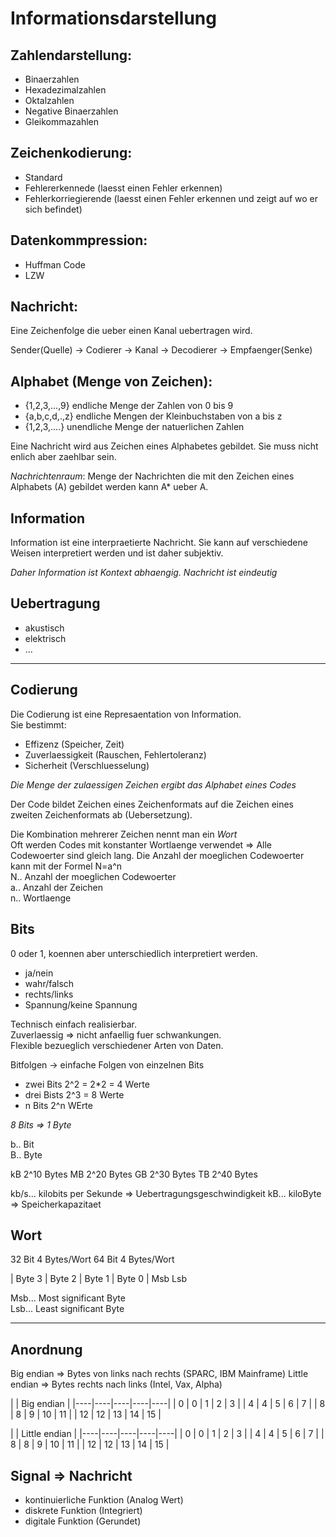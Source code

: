 # Informationsdarstellung

## Zahlendarstellung:
  * Binaerzahlen
  * Hexadezimalzahlen
  * Oktalzahlen
  * Negative Binaerzahlen
  * Gleikommazahlen

## Zeichenkodierung:
  * Standard
  * Fehlererkennede (laesst einen Fehler erkennen)
  * Fehlerkorriegierende (laesst einen Fehler erkennen und zeigt auf wo er sich
    befindet)

## Datenkommpression:
  * Huffman Code
  * LZW

## Nachricht:

Eine Zeichenfolge die ueber einen Kanal uebertragen wird.

Sender(Quelle) -> Codierer -> Kanal -> Decodierer -> Empfaenger(Senke)

## Alphabet (Menge von Zeichen):
  * {1,2,3,...,9}  endliche Menge der Zahlen von 0 bis 9
  * {a,b,c,d,.,z}  endliche Mengen der Kleinbuchstaben von a bis z
  * {1,2,3,....}   unendliche Menge der natuerlichen Zahlen

Eine Nachricht wird aus Zeichen eines Alphabetes gebildet. Sie muss nicht enlich
aber zaehlbar sein.

*Nachrichtenraum*: Menge der Nachrichten die mit den Zeichen eines Alphabets (A)
gebildet werden kann A\* ueber A.

## Information

Information ist eine interpraetierte Nachricht. Sie kann auf verschiedene
Weisen interpretiert werden und ist daher subjektiv.

*Daher Information ist Kontext abhaengig. Nachricht ist eindeutig*

## Uebertragung
  * akustisch
  * elektrisch
  * ...

---

## Codierung

Die Codierung ist eine Represaentation von Information.  
Sie bestimmt: 
  * Effizenz (Speicher, Zeit)
  * Zuverlaessigkeit (Rauschen, Fehlertoleranz)
  * Sicherheit (Verschluesselung)


*Die Menge der zulaessigen Zeichen ergibt das Alphabet eines Codes*

Der Code bildet Zeichen eines Zeichenformats auf die Zeichen eines zweiten
Zeichenformats ab (Uebersetzung).

Die Kombination mehrerer Zeichen nennt man ein *Wort*  
Oft werden Codes mit konstanter Wortlaenge verwendet => Alle Codewoerter sind gleich lang.
Die Anzahl der moeglichen Codewoerter kann mit der Formel N=a^n  
N.. Anzahl der moeglichen Codewoerter  
a.. Anzahl der Zeichen  
n.. Wortlaenge  

## Bits

0 oder 1, koennen aber unterschiedlich interpretiert werden.
* ja/nein
* wahr/falsch
* rechts/links
* Spannung/keine Spannung

Technisch einfach realisierbar.  
Zuverlaessig => nicht anfaellig fuer schwankungen.  
Flexible bezueglich verschiedener Arten von Daten.  

Bitfolgen -> einfache Folgen von einzelnen Bits
* zwei Bits 2^2 = 2\*2 = 4 Werte
* drei Bists 2^3 = 8 Werte
* n Bits 2^n WErte

*8 Bits => 1 Byte*

b.. Bit  
B.. Byte  

kB 2^10 Bytes
MB 2^20 Bytes
GB 2^30 Bytes
TB 2^40 Bytes

kb/s... kilobits per Sekunde => Uebertragungsgeschwindigkeit
kB...   kiloByte => Speicherkapazitaet

## Wort
32 Bit 4 Bytes/Wort
64 Bit 4 Bytes/Wort

| Byte 3 | Byte 2 | Byte 1 | Byte 0 |
Msb                                 Lsb

Msb... Most significant Byte  
Lsb... Least significant Byte  

---

## Anordnung

Big endian => Bytes von links nach rechts (SPARC, IBM Mainframe)
Little endian => Bytes rechts nach links (Intel, Vax, Alpha)


|    |    Big endian     |
|----|----|----|----|----|
| 0  | 0  | 1  | 2  | 3  |
| 4  | 4  | 5  | 6  | 7  |
| 8  | 8  | 9  | 10 | 11 |
| 12 | 12 | 13 | 14 | 15 |

|    |   Little endian   |
|----|----|----|----|----|
| 0  | 0  | 1  | 2  | 3  |
| 4  | 4  | 5  | 6  | 7  |
| 8  | 8  | 9  | 10 | 11 |
| 12 | 12 | 13 | 14 | 15 |

## Signal => Nachricht

* kontinuierliche Funktion (Analog Wert)
* diskrete Funktion (Integriert)
* digitale Funktion (Gerundet)


